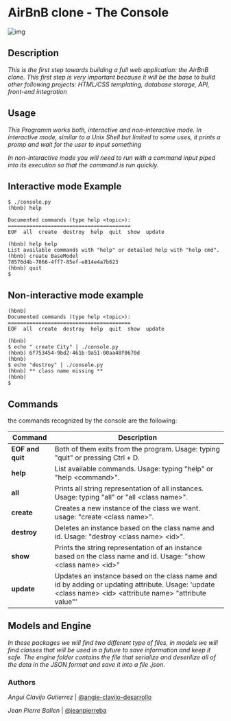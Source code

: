 # AirBnB clone - The Console
![img](https://www.tabbykatz.com/hbnb.png)

## Description

_This is the first step towards building a full web application: the AirBnB clone.
This first step is very important because it will be the base to build other following projects: HTML/CSS templating, database storage, API, front-end integration_

## Usage

_This Programm works both, interactive and non-interactive mode. In interactive mode, similar to a Unix Shell but limited to some uses, it prints a promp and wait for the user to input something_

_In non-interactive mode you will need to run with a command input piped into its execution so that the command is run quickly._

## Interactive mode Example

```
$ ./console.py
(hbnb) help

Documented commands (type help <topic>):
========================================
EOF  all  create  destroy  help  quit  show  update

(hbnb) help help
List available commands with "help" or detailed help with "help cmd".
(hbnb) create BaseModel
78576d4b-7866-4ff7-85ef-e814e4a7b623
(hbnb) quit
$
```

## Non-interactive mode example

```
(hbnb) 
Documented commands (type help <topic>):
========================================
EOF  all  create  destroy  help  quit  show  update

(hbnb)
$ echo " create City" | ./console.py 
(hbnb) 6f753454-9bd2-461b-9a51-00aa48f0670d
(hbnb)
$ echo "destroy" | ./console.py 
(hbnb) ** class name missing **
(hbnb)
$
```

## Commands
the commands recognized by the console are the following:

|Command | Description |
|--|--|
| **EOF and quit** | Both of them exits from the program. Usage: typing "quit" or pressing Ctrl + D. |
| **help** | List available commands. Usage: typing "help" or "help <command\>". |
| **all** | Prints all string representation of all instances. Usage: typing "all" or "all <class name\>". |
| **create** | Creates a new instance of the class we want. usage: "create <class name\>". |
| **destroy** | Deletes an instance based on the class name and id. Usage: "destroy <class name\> <id\>". |
| **show** | Prints the string representation of an instance based on the class name and id. Usage: "show <class name\> <id\>"
| **update** |  Updates an instance based on the class name and id by adding or updating attribute. Usage: 'update <class name\> <id\> <attribute name\> "attribute value"'

## Models and Engine

_In these packages we will find two different type of files, in models we will find classes that will be used in a future to save information and keep it safe. The engine folder contains the file that serialize and deserilize all of the data in the JSON format and save it into a file .json._

### Authors

*Angui Clavijo Gutierrez* | [@angie-clavijo-desarrollo](https://github.com/angie-clavijo-desarrollo)

*Jean Pierre Ballen* | [@jeanpierreba](https://github.com/jeanpierreba)
